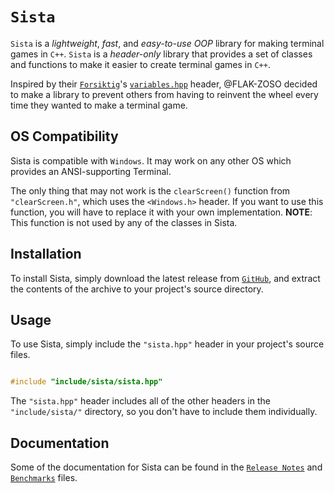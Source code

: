 # `Sista`

`Sista` is a *lightweight*, *fast*, and *easy-to-use* *OOP* library for making terminal games in `C++`.
`Sista` is a *header-only* library that provides a set of classes and functions to make it easier to create terminal games in `C++`.

Inspired by their [`Forsiktig`](https://github.com/Lioydiano/Forsiktig)'s [`variables.hpp`](https://github.com/Lioydiano/Forsiktig/blob/main/variables.hpp) header, @FLAK-ZOSO decided to make a library to prevent others from having to reinvent the wheel every time they wanted to make a terminal game.

## OS Compatibility

Sista is compatible with `Windows`.
It may work on any other OS which provides an ANSI-supporting Terminal.

The only thing that may not work is the `clearScreen()` function from `"clearScreen.h"`, which uses the `<Windows.h>` header.
If you want to use this function, you will have to replace it with your own implementation.
**NOTE**: This function is not used by any of the classes in Sista.

## Installation

To install Sista, simply download the latest release from [`GitHub`](https://github.com/FLAK-ZOSO/Sista), and extract the contents of the archive to your project's source directory.

## Usage

To use Sista, simply include the `"sista.hpp"` header in your project's source files.

```cpp

#include "include/sista/sista.hpp"

```

The `"sista.hpp"` header includes all of the other headers in the `"include/sista/"` directory, so you don't have to include them individually.

## Documentation

Some of the documentation for Sista can be found in the [`Release Notes`](ReleaseNotes.md) and [`Benchmarks`](Benchmarks.md) files.
